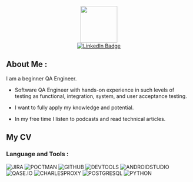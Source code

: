<div id="header" align="center">
  <img src="https://media.giphy.com/media/11ZSwQNWba4YF2/giphy.gif" width="100"/>
  <div id="badges">
  <a href="https://www.linkedin.com/in/natalya-chernobrovina-b27b41250/">
    <img src="https://img.shields.io/badge/LinkedIn-blue?style=for-the-badge&logo=linkedin&logoColor=white" alt="LinkedIn Badge"/>
  </a>
  </div>
 <img src="https://komarev.com/ghpvc/?username=NatashaCher&style=flat-square&color=blue" alt=""/>
</div>

## About Me :
I am a beginner QA Engineer.
- Software QA Engineer with  hands-on experience in such levels of testing as functional, integration, system, and user acceptance testing.

- I want to fully apply my knowledge and potential.

- In my free time I listen to podcasts and read technical articles.

## My CV

### Language and Tools :
![JIRA](https://img.shields.io/badge/JIRA-090909?style=for-the-badge&logo=JIRA&logoColor=1f75fe)
![POCTMAN](https://img.shields.io/badge/POSTMAN-090909?style=for-the-badge&logo=POSTMAN&logoColor=ed9121)
![GITHUB](https://img.shields.io/badge/GITHUB-090909?style=for-the-badge&logo=GITHUB&logoColor=fffafa)
![DEVTOOLS](https://img.shields.io/badge/DEVTOOLS-090909?style=for-the-badge&logo=GOOGLECHROME&logoColor=1f75fe)
![ANDROIDSTUDIO](https://img.shields.io/badge/ANDROIDSTUDIO-090909?style=for-the-badge&logo=ANDROIDSTUDIO&logoColor=50c878)
![QASE.IO](https://img.shields.io/badge/QASE.IO-090909?style=for-the-badge&logo=QASE&logoColor=53377a)
![CHARLESPROXY](https://img.shields.io/badge/CHARLESPROXY-090909?style=for-the-badge&logo=CHARLES&logoColor=1f75fe)
![POSTGRESQL](https://img.shields.io/badge/POSTGRESQL-090909?style=for-the-badge&logo=POSTGRESQL&logoColor=2a8d9c)
![PYTHON](https://img.shields.io/badge/PYTHON-090909?style=for-the-badge&logo=PYTHON&logoColor=f3da0b)


